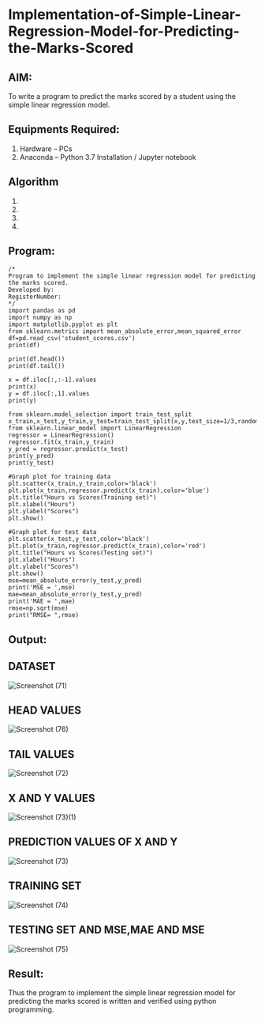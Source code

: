 # Implementation-of-Simple-Linear-Regression-Model-for-Predicting-the-Marks-Scored

## AIM:
To write a program to predict the marks scored by a student using the simple linear regression model.

## Equipments Required:
1. Hardware – PCs
2. Anaconda – Python 3.7 Installation / Jupyter notebook

## Algorithm
1. 
2. 
3. 
4. 

## Program:
```
/*
Program to implement the simple linear regression model for predicting the marks scored.
Developed by: 
RegisterNumber:  
*/
import pandas as pd
import numpy as np
import matplotlib.pyplot as plt
from sklearn.metrics import mean_absolute_error,mean_squared_error
df=pd.read_csv('student_scores.csv')
print(df)

print(df.head())
print(df.tail())

x = df.iloc[:,:-1].values
print(x)
y = df.iloc[:,1].values
print(y)

from sklearn.model_selection import train_test_split
x_train,x_test,y_train,y_test=train_test_split(x,y,test_size=1/3,random_state=0)
from sklearn.linear_model import LinearRegression
regressor = LinearRegression()
regressor.fit(x_train,y_train)
y_pred = regressor.predict(x_test)
print(y_pred)
print(y_test)

#Graph plot for training data
plt.scatter(x_train,y_train,color='black')
plt.plot(x_train,regressor.predict(x_train),color='blue')
plt.title("Hours vs Scores(Training set)")
plt.xlabel("Hours")
plt.ylabel("Scores")
plt.show()

#Graph plot for test data
plt.scatter(x_test,y_test,color='black')
plt.plot(x_train,regressor.predict(x_train),color='red')
plt.title("Hours vs Scores(Testing set)")
plt.xlabel("Hours")
plt.ylabel("Scores")
plt.show()
mse=mean_absolute_error(y_test,y_pred)
print('MSE = ',mse)
mae=mean_absolute_error(y_test,y_pred)
print('MAE = ',mae)
rmse=np.sqrt(mse)
print("RMSE= ",rmse)
```

## Output:

## DATASET
![Screenshot (71)](https://github.com/user-attachments/assets/66cb55b4-9048-4f22-a5f7-5e4bbf7069d9)

## HEAD VALUES
![Screenshot (76)](https://github.com/user-attachments/assets/9af85c60-5f5d-44ea-9df9-2c2700540ac3)

## TAIL VALUES
![Screenshot (72)](https://github.com/user-attachments/assets/9235711a-cde1-4ef7-8dbf-31e48bfda55b)

## X AND Y VALUES
![Screenshot (73)(1)](https://github.com/user-attachments/assets/d0920126-89c6-415c-8fa2-f9f6953a64b2)

## PREDICTION VALUES OF X AND Y
![Screenshot (73)](https://github.com/user-attachments/assets/b7a9d0ee-e7e7-4838-a071-9cc868193226)

## TRAINING SET
![Screenshot (74)](https://github.com/user-attachments/assets/f6b098f4-6a79-4450-8c57-efc6cd3d8b84)

## TESTING SET AND MSE,MAE AND MSE
![Screenshot (75)](https://github.com/user-attachments/assets/d7e3f30d-9071-4ec2-83e9-7e6c13c58af1)

## Result:
Thus the program to implement the simple linear regression model for predicting the marks scored is written and verified using python programming.
